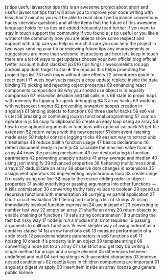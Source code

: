 js tips useful javascript tips this is an awesome project about short and useful javascript tips that will allow you to improve your code writing with less than 2 minutes you will be able to read about performance conventions hacks interview questions and all the items that the future of this awesome language holds for us tips are added frequently read further if you want to stay in touch support the community if you found a js tip useful or you like a writer of the community now you are able to show some respect and support with a tip can you help us enrich it sure you can help the project in two ways sending your tip or reviewing future tips any improvements or suggestions are more than welcome instructions are here lets keep in touch there are a lot of ways to get updates choose your own official blog official twitter account hubot slackbot js2016 tips hingsir awesomelists ios app android app dont forget to star★ the repo as this helps promoting the project tips list 73 hash maps without side effects 72 adventurers guide to react part i 71 vuejs how vuejs makes a copy update replace inside the data binding 70 picking and rejecting object properties 69 enhancing react components composition 68 why you should use object is in equality comparison 67 recursion iteration and tail calls in js 66 state to props maps with memory 65 tapping for quick debugging 64 3 array hacks 63 working with websocket timeout 62 preventing unwanted scopes creation in angularjs 61 binding objects to functions 60 three useful hacks 59 es6 var vs let 58 breaking or continuing loop in functional programming 57 comma operator in js 56 copy to clipboard 55 create an easy loop using an array 54 how to use optional arguments in functions with optional callback 53 get file extension 52 return values with the new operator 51 dom event listening made easy 50 helpful console logging tricks 49 easiest way to extract unix timestamps 48 reduce builtin function usage 47 basics declarations 46 detect document ready in pure js 45 calculate the max min value from an array 44 know the passing mechanism 43 use destructuring in function parameters 42 preventing unapply attacks 41 array average and median 40 using json stringify 39 advanced properties 38 flattening multidimensional arrays 37 deduplicate an array 36 observe dom changes in extensions 35 assignment operators 34 implementing asynchronous loop 33 create range 0 n easily using one line 32 map to the rescue adding order to object properties 31 avoid modifying or passing arguments into other functions — it kills optimization 30 converting truthy falsy values to boolean 29 speed up recursive functions with memoization 28 currying vs partial application 27 short circuit evaluation 26 filtering and sorting a list of strings 25 using immediately invoked function expression 24 use instead of 23 converting to number fast way 22 empty an array 21 shuffle an array 20 return objects to enable chaining of functions 19 safe string concatenation 18 truncating the fast but risky way 17 node js run a module if it is not required 16 passing arguments to callback functions 15 even simpler way of using indexof as a contains clause 14 fat arrow functions es6 13 measure performance of a code block 12 pseudomandatory parameters in es6 functions es6 11 hoisting 10 check if a property is in an object 09 template strings 08 converting a node list to an array 07 use strict and get lazy 06 writing a single method for arrays and a single element 05 differences between undefined and null 04 sorting strings with accented characters 03 improve nested conditionals 02 reactjs keys in children components are important 01 angularjs digest vs apply 00 insert item inside an array license gnu general public license